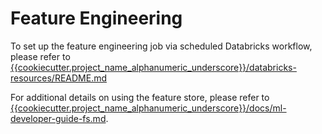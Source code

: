 # Feature Engineering
To set up the feature engineering job via scheduled Databricks workflow, please refer to [{{cookiecutter.project_name_alphanumeric_underscore}}/databricks-resources/README.md](../databricks-resources/README.md)

For additional details on using the feature store, please refer to [{{cookiecutter.project_name_alphanumeric_underscore}}/docs/ml-developer-guide-fs.md](../../docs/ml-developer-guide-fs.md).